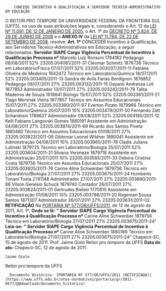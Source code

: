         CONCEDE INCENTIVO À QUALIFICAÇÃO A SERVIDOR TÉCNICO-ADMINISTRATIVO EM EDUCAÇÃO  

 O REITOR *PRO TEMPORE*  DA UNIVERSIDADE FEDERAL DA FRONTEIRA SUL (UFFS), no uso de suas atribuições legais e, considerando o Art. 12 da [LEI Nº 11.091, DE 12 DE JANEIRO DE 2005](http://www.planalto.gov.br/ccivil_03/_ato2004-2006/2005/lei/l11091.htm), o Art. 1º do [DECRETO Nº 5.824, DE 29 DE JUNHO DE 2006](http://www.planalto.gov.br/ccivil_03/_Ato2004-2006/2006/Decreto/D5824.htm) e o **ANEXO IV**  da [LEI Nº 11.784, DE 22 DE SETEMBRO DE 2008](http://www.planalto.gov.br/ccivil_03/_Ato2007-2010/2008/Lei/L11784.htm), resolve:   **Art. 1º**  CONCEDER Incentivo à Qualificação, aos Servidores Técnico-Administrativos em Educação, a seguir relacionados:     **Servidor**    **SIAPE**    **Cargo**    **Vigência**    **Percentual de Incentivo à Qualificação**    **Processo nº**      Marcelo Luiz Ronsoni   1764182   Pedagogo   08/08/2011   52%   23205.004081/2011-31     Cleomar Schmitz   1876736   Técnico em Laboratório/Física   07/07/2011   52%   23205.003037/2011-11     Fabiana Oliveira de Medeiros   1642472   Técnico em Laboratório/Química   18/07/2011   52%   23205.003405/2011-13     Sandra de Avila Farias Bordignon   1876852   Pedagogo   08/07/2011   27%   23205.003132/2011-15     Dayane Andressa Loli   1877853   Administrador   13/07/2011   27%   23205.003242/2011-79     Talita Madeiros de Souza   1619841   Biólogo   15/07/2011   52%   23205.003361/2011-21     Tiago Morshak Vieira   1877857   Técnico em Assuntos Educacionais   15/07/2011   27%   23205.003360/2011-87     Everton Pizato   1879966   Técnico em Laboratório/Química   20/07/2011   10%   23205.003479/2011-50     Fernando Zatt Schardosin   1789627   Administrador   09/08/2011   52%   23205.004180/2011-12     Kelli Fabiane Langovski Gomes   1880181   Assistente em Administração   04/08/2011   27%   23205.003974/2011-69     Ricardo dos Santos Piveta   1880480   Técnico em Assuntos Educacionais   01/08/2011   27%   23205.003823/2011-08     Gildomar Leonel Wildner   1880041   Assistente em Administração   04/08/2011   10%   23205.003965/2011-78     Cladis Juliana Lutinski   1879725   Técnico em Laboratório/Biologia   25/07/2011   52%   23205.003604/2011-21     Silvana Veroneze   1879718   Assistente em Administração   25/07/2011   10%   23205.003585/2011-33     Debora Cristina Costa   1879756   Técnico em Assuntos Educacionais   25/07/2011   27%   23205.003605/2011-76     Carine Aline Schwenber   1879756   Técnico em Laboratório/Biologia   27/07/2011   27%   23205.003675/2011-24     Humberto Tonani Tosta   2741148   Administrador   27/07/2011   27%   23205.003660/2011-66     Vilson Genésio Schuck   1879740   Contador   26/07/2011   27%   23205.003624/2011-01     Gertrudes Bielski   1770815   Assistente em Administração   01/08/2011   10%   23205.003788/2011-20     Rogeman Sousa Santos   1871307   Administrador   26/07/2011   27%   23205.003631/2011-02       **RETIFICAÇÃO**   Na [PORTARIA Nº 577/GR/UFFS/2011](https://www.uffs.edu.br/atos-normativos/portaria/gr/2011-0577), de 12 de agosto de 2011, Art. 1º,   **Onde se lê:** **“**     **Servidor**    **SIAPE**    **Cargo**    **Vigência**    **Percentual de Incentivo à Qualificação**    **Processo nº**      Carine Aline Schwenber   1879756   Técnico em Laboratório/Biologia   27/07/2011   27%   23205.003675/2011-24”       **Leia-se:** **“**     **Servidor**    **SIAPE**    **Cargo**    **Vigência**    **Percentual de Incentivo à Qualificação**    **Processo nº**      Carine Aline Schwenber   1880188   Técnico em Laboratório/Biologia   27/07/2011   27%   23205.003675/2011-24”         Chapecó-SC, 15 de agosto de 2011.   Prof. Jaime Giolo Reitor *pro tempore*  da UFFS      **Data do ato:** Chapecó-SC, 12 de agosto de 2011.   
 

    Jaime Giolo   
 Reitor pro tempore da UFFS 

      Documento Histórico  [PORTARIA Nº 577/GR/UFFS/2011 (RETIFICADA)](https://www.uffs.edu.br/atos-normativos/portaria/gr/2011-0577/@@download/documento_historico)     
      